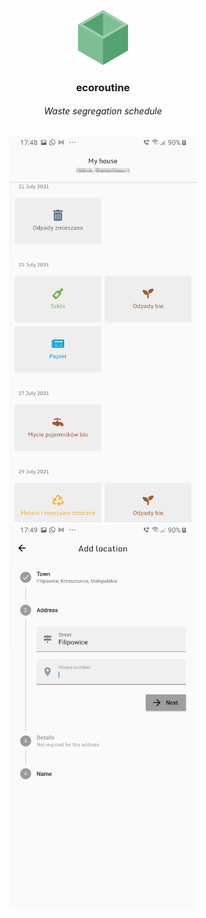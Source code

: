 <p align="center">
<img src="https://github.com/wysockipiotr/ecoroutine/blob/assets/icons/icon.png" width="80"> 
</p>
<h3 align="center">ecoroutine</h3>
<h6 align="center">Waste segregation schedule</h6>

<p float="left" align="center">
  <img src="https://github.com/wysockipiotr/ecoroutine/blob/assets/screenshots/schedules_screen.png" width="300" />
  <img src="https://github.com/wysockipiotr/ecoroutine/blob/assets/screenshots/add_location_screen.jpg" width="300" /> 
</p>
